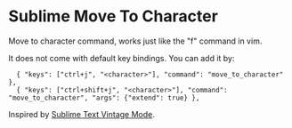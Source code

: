 Sublime Move To Character
===

Move to character command, works just like the "f" command in vim.

It does not come with default key bindings. You can add it by:

```
  { "keys": ["ctrl+j", "<character>"], "command": "move_to_character" },
  { "keys": ["ctrl+shift+j", "<character>"], "command": "move_to_character", "args": {"extend": true} },
  ```

Inspired by [Sublime Text Vintage Mode](https://github.com/sublimehq/Vintage).
